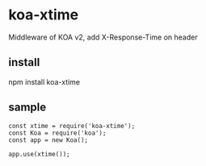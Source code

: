 # koa-xtime
Middleware of KOA v2, add X-Response-Time on header

## install
npm install koa-xtime

## sample
```
const xtime = require('koa-xtime');
const Koa = require('koa');
const app = new Koa();

app.use(xtime());
```
